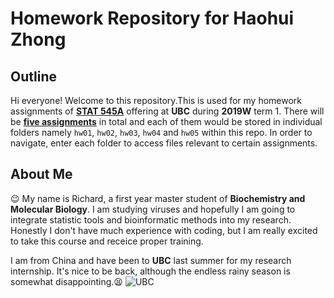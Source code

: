 # Homework Repository for Haohui Zhong
## Outline
Hi everyone! Welcome to this repository.This is used for my homework assignments of **[STAT 545A](https://stat545.stat.ubc.ca/)** offering at **UBC** during **2019W** term 1. There will be **[five assignments](https://stat545.stat.ubc.ca/evaluation/assignments/)** in total and each of them would be stored in individual folders namely `hw01`, `hw02`, `hw03`, `hw04` and `hw05` within this repo. In order to navigate, enter each folder to access files relevant to certain assignments.

## About Me
:wink: My name is Richard, a first year master student of **Biochemistry and Molecular Biology**. I am studying viruses and hopefully I am going to integrate statistic tools and bioinformatic methods into my research. Honestly I don't have much experience with coding, but I am really excited to take this course and receice proper training.


I am from China and have been to **UBC** last summer for my research internship. It's nice to be back, although the endless rainy season is somewhat disappointing.:tired_face: 
![UBC](https://vantagecollege.ubc.ca/sites/vantagecollege.ubc.ca/files/images/UBCVhomepage.jpg)
